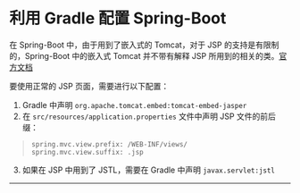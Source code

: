 # 利用 Gradle 配置 Spring-Boot

在 Spring-Boot 中，由于用到了嵌入式的 Tomcat，对于 JSP 的支持是有限制的，Spring-Boot 中的嵌入式 Tomcat 并不带有解释 JSP 所用到的相关的类。[官方文档][1]

要使用正常的 JSP 页面，需要进行以下配置：

1. Gradle 中声明 `org.apache.tomcat.embed:tomcat-embed-jasper`
2. 在 `src/resources/application.properties` 文件中声明 JSP 文件的前后缀：

> ```
> spring.mvc.view.prefix: /WEB-INF/views/
> spring.mvc.view.suffix: .jsp
> ```

3. 如果在 JSP 中用到了 JSTL，需要在 Gradle 中声明 `javax.servlet:jstl`

---

[1]:http://docs.spring.io/spring-boot/docs/1.1.x/reference/html/boot-features-developing-web-applications.html#boot-features-jsp-limitations
